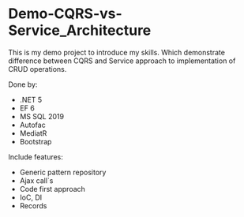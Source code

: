 # Demo-CQRS-vs-Service_Architecture
This is my demo project to introduce my skills. Which demonstrate difference between CQRS and Service approach to implementation of CRUD operations.

Done by:
 - .NET 5
 - EF 6
 - MS SQL 2019
 - Autofac
 - MediatR
 - Bootstrap
 
Include features:
 - Generic pattern repository
 - Ajax call`s
 - Code first approach
 - IoC, DI
 - Records
